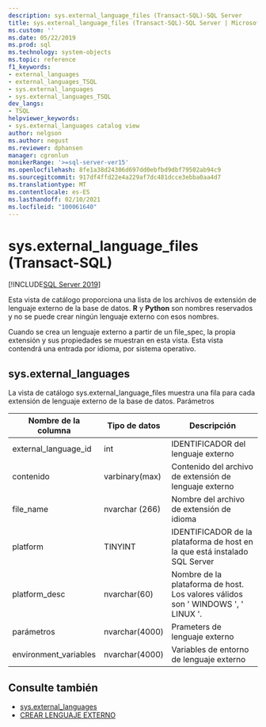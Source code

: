 ```yaml
---
description: sys.external_language_files (Transact-SQL)-SQL Server
title: sys.external_language_files (Transact-SQL)-SQL Server | Microsoft Docs
ms.custom: ''
ms.date: 05/22/2019
ms.prod: sql
ms.technology: system-objects
ms.topic: reference
f1_keywords:
- external_languages
- external_languages_TSQL
- sys.external_languages
- sys.external_languages_TSQL
dev_langs:
- TSQL
helpviewer_keywords:
- sys.external_languages catalog view
author: nelgson
ms.author: negust
ms.reviewer: dphansen
manager: cgronlun
monikerRange: '>=sql-server-ver15'
ms.openlocfilehash: 8fe1a38d24306d697dd0ebfbd9dbf79502ab94c9
ms.sourcegitcommit: 917df4ffd22e4a229af7dc481dcce3ebba0aa4d7
ms.translationtype: MT
ms.contentlocale: es-ES
ms.lasthandoff: 02/10/2021
ms.locfileid: "100061640"
---
```

# <a name="sysexternal_language_files-transact-sql"></a>sys.external_language_files (Transact-SQL)
[!INCLUDE[SQL Server 2019](../../includes/applies-to-version/sqlserver2019.md)]

Esta vista de catálogo proporciona una lista de los archivos de extensión de lenguaje externo de la base de datos. **R** y **Python** son nombres reservados y no se puede crear ningún lenguaje externo con esos nombres.

Cuando se crea un lenguaje externo a partir de un file_spec, la propia extensión y sus propiedades se muestran en esta vista. Esta vista contendrá una entrada por idioma, por sistema operativo.

## <a name="sysexternal_languages"></a>sys.external_languages

La vista de catálogo sys.external_language_files muestra una fila para cada extensión de lenguaje externo de la base de datos. Parámetros

|Nombre de la columna |Tipo de datos | Descripción|
|------|------|------|
|external_language_id |int | IDENTIFICADOR del lenguaje externo|
|contenido|varbinary(max) |Contenido del archivo de extensión de lenguaje externo|
|file_name|nvarchar (266)|Nombre del archivo de extensión de idioma|
|platform|TINYINT|IDENTIFICADOR de la plataforma de host en la que está instalado SQL Server|
|platform_desc |nvarchar(60)|Nombre de la plataforma de host. Los valores válidos son ' WINDOWS ', ' LINUX '.|
|parámetros|nvarchar(4000)|Prameters de lenguaje externo|
|environment_variables |nvarchar(4000)|Variables de entorno de lenguaje externo|

## <a name="see-also"></a>Consulte también  

+ [sys.external_languages](sys-external-languages-transact-sql.md)  
+ [CREAR LENGUAJE EXTERNO](../../t-sql/statements/create-external-language-transact-sql.md)  
